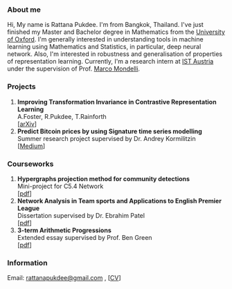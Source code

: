 ### About me
Hi, My name is Rattana Pukdee. I'm from Bangkok, Thailand. I've just finished my Master and Bachelor degree in Mathematics from the [University of Oxford](https://www.maths.ox.ac.uk/). I'm generally interested in understanding tools in machine learning using Mathematics and Statistics, in particular, deep neural network. Also, I'm interested in robustness and generalisation of properties of representation learning. Currently, I'm a research intern at [IST Austria](https://ist.ac.at/en/home/) under the supervision of Prof. [Marco Mondelli](https://ist.ac.at/en/research/mondelli-group/).

### Projects
1. **Improving Transformation Invariance in Contrastive Representation Learning**<br>
A.Foster, R.Pukdee, T.Rainforth <br>
[[arXiv](https://arxiv.org/abs/2010.09515)]
2. **Predict Bitcoin prices by using Signature time series modelling** <br>
Summer research project supervised by Dr. Andrey Kormilitzin <br>
[[Medium](https://towardsdatascience.com/predict-bitcoin-prices-by-using-signature-time-series-modelling-cf3100a882cc)]


### Courseworks
1. **Hypergraphs projection method for community detections** <br>
Mini-project for C5.4 Network <br>
[[pdf](https://drive.google.com/file/d/14jZxz5apsUdgUVnUUhe-jhq7F5sN7si7/view?usp=sharing)]
2. **Network Analysis in Team sports and Applications to English Premier League** <br>
Dissertation supervised by Dr. Ebrahim Patel <br>
[[pdf](https://drive.google.com/file/d/1LbiR_B0IlAIRU025P9r9BFtVkzQ31Qoj/view?usp=sharing)]
3. **3-term Arithmetic Progressions**<br>
Extended essay supervised by Prof. Ben Green <br>
[[pdf](https://drive.google.com/file/d/19O119to6cChwI_R7LQNqqyAlIDQfOxP7/view?usp=sharing)]

### Information
Email: rattanapukdee@gmail.com , [[CV](https://drive.google.com/file/d/1azSlK8K_5BQJnTJpsl1KOqMY2cI3ND1p/view?usp=sharing)]


